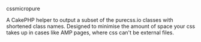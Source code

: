 cssmicropure

A CakePHP helper to output a subset of the purecss.io classes with shortened class names. 
Designed to minimise the amount of space your css takes up in cases like AMP pages, where css can't be external files.
